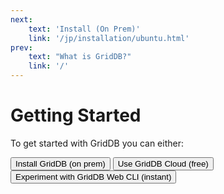 ```yaml
---
next: 
    text: 'Install (On Prem)'
    link: '/jp/installation/ubuntu.html'
prev: 
    text: "What is GridDB?"
    link: '/'
---
```


# Getting Started 

To get started with GridDB you can either: 

<div class="button-flex-container">
    <a href="/jp/installation/ubuntu.html"><button class="install-btn"> Install GridDB (on prem)</button></a>
    <a href="https://form.ict-toshiba.jp/download_form_griddb_cloud_freeplan_e?utm_source=griddbnetdocs&utm_medium=gsoverview"><button class="install-btn"> Use GridDB Cloud (free) </button></a>
   <a href="https://demo.griddb.net"><button class="install-btn"> Experiment with GridDB Web CLI (instant) </button></a>
</div>